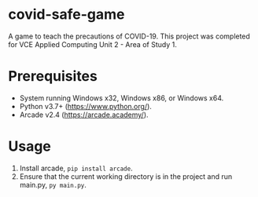 # covid-safe-game
A game to teach the precautions of COVID-19.
This project was completed for VCE Applied Computing Unit 2 - Area of Study 1.

# Prerequisites
- System running Windows x32, Windows x86, or Windows x64.
- Python v3.7+ (https://www.python.org/).
- Arcade v2.4 (https://arcade.academy/).

# Usage
1. Install arcade, `pip install arcade`.
2. Ensure that the current working directory is in the project and run main.py, `py main.py`.
